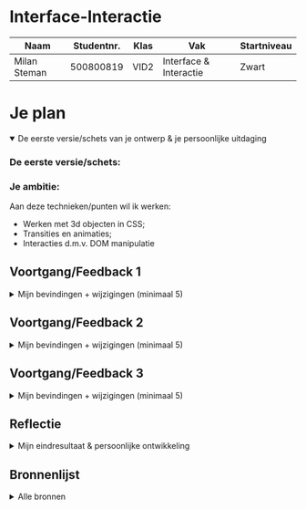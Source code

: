 # Interface-Interactie

| Naam         | Studentnr. | Klas | Vak                    | Startniveau |
| ------------ | ---------- | ---- | ---------------------- | ----------- |
| Milan Steman | 500800819  | VID2 | Interface & Interactie | Zwart       |

# Je plan

<details open>
  <summary>De eerste versie/schets van je ontwerp & je persoonlijke uitdaging</summary>

### De eerste versie/schets:

### Je ambitie:

Aan deze technieken/punten wil ik werken:

- Werken met 3d objecten in CSS;
- Transities en animaties;
- Interacties d.m.v. DOM manipulatie

</details>

## Voortgang/Feedback 1

<details>
  <summary>Mijn bevindingen + wijzigingen (minimaal 5)</summary>

### Bevinding 1:

Omschrijving van wat er nog niet orde was (tekst en afbeeding(en)).

#### oplossing:

Beschrijving hoe je het hebt hebt opgelost of als het niet gelukt is hoe je het zou oplossen (tekst en afbeeding(en)).

### Bevinding 2:

Omschrijving van wat er nog niet orde was (tekst en afbeeding(en)).

#### oplossing:

Beschrijving hoe je het hebt hebt opgelost of als het niet gelukt is hoe je het zou oplossen (tekst en afbeeding(en)).

### Bevinding 3:

...

</details>

## Voortgang/Feedback 2

<details>
  <summary>Mijn bevindingen + wijzigingen (minimaal 5)</summary>
  
  ### Bevinding 1:
  Je hebt nog geen fonts gebruikt op je pagina. Kijk of je misschien een lokaal font, of eentje van Google/Adobe kan inladen.

#### oplossing:

Eigenlijk had ik op dit moment nog niet heel veel behoefte aan een font. Ik had nog maar drie regels met tekst. De bedoeling is dat er per Eeveelution en korte tekst met wat uitleg komt te staan. Dit staat in het reguliere sans-serif niet heel mooi. Daarom heb ik het font [inter](https://fonts.google.com/specimen/Inter) geïmporteerd vanuit Google Fonts.

### Bevinding 2:

Je openklapbare rechthoekjes kunnen nog niet met tab geselecteerd worden. Bovendien missen de buttons nog een aantal states.

#### oplossing:

De openklapbare rechthoeken zijn geen buttons. Daarom kunnen ze niet automatisch met tab geselecteerd worden. Hiervoor heb ik het HTML attribuut `tabindex` gebruikt.

```html
<!-- Rechthoek 5 -->
<section tabindex="1">
    <ol>
        <li></li>
        <li></li>
        <li></li>
        <li></li>
        <li></li>
        <li></li>
    </ol>
</section>
```

Aan de buttons heb ik een active state toegevoegd. Hierdoor krijg je een daadwerkelijke inklikbare button.


### Bevinding 3:
Ik zie dat je een extensie gebruikt op je CSS. Hierdoor compiled het alleen verkeerd om. Je custom properties en globale stijling komen onderaan te staan.

#### oplossing:

Ik had in mijn main.scss perongeluk eerst de verschillende mapjes geïmporteerd voor de globale stijling. Hierdoor stond het allemaal andersom. Dit heb ik omgedraait. In de main.scss staan nu pas op het eind de imports.

### Bevinding 4:
In je CSS custom properties wordt niet altijd dezelfde manier gebruikt om kleurtjes te verzamelen.

#### oplossing:

In de custom properties stonden wat kleurtjes die met hsl gespecificeerd werden. Dit was niet de bedoeling, aangezien ik niet met verschillende tinten ging werken. De onnodige kleurtjes zijn weggehaald of aangepast naar een hexcode.

### Bevinding 5:
Er zijn nog een paar divjes die onnodig wrappen om bepaalde elementen.

#### oplossing:

Er waren nog een aantal divjes die wrappen om een losse section of ander element. Deze zijn in de HTML weggehaald en in de CSS is de stijling zodanig aangepast dat hetzelfde resultaat (qua stijling) te behalen was zonder de extra div.

</details>

## Voortgang/Feedback 3

<details>
  <summary>Mijn bevindingen + wijzigingen (minimaal 5)</summary>
  
  ### Bevinding 1:
  Je hebt nu een 3d model, maar buiten de start-animatie doe je er niet veel mee. Is het misschien een idee om nog iets interactiefs met je 3d model te doen?

#### oplossing:

Om ervoor te zorgen dat er toch een stukje interactiviteit was met het 3d object, heb ik een functie aangemaakt die het 3d model laat transformen wanneer je buiten de 'box' van de pokedex aan het hoveren bent. Hier kijk ik ook naar de 'hoek' waarin de cursor zich bevind. Zo kunnen we de translate3d aanpassen o.b.v. muispositie.

### Bevinding 2:

De interactie in de pokedex voelt nog wat leeg aan. Is er een manier waarop je het wat speelser kan maken?

#### oplossing:

Om de interactie te verhogen, heb ik de actieve Eevee in de bovenste lijst een animatie gegeven, Nu springt de huidige Eevee op en neer, net als in de echte game. Verder verandert de favicon en de titel naar de huidige Eevee. Bovendien laat ik per Eevee in de bovenste lijst zien welk item ze nodig hebben om te evolueren.

### Bevinding 3:

De blurry achtergrond is nog moeilijk te spotten. Kan je deze op een manier versterken?

#### oplossing:

Om de achtergrond te versterken, heb ik een 'outer'- en 'inner' cirkel gemaakt. De inner ring heeft meer opacity, maar is kleiner. Hierdoor krijg je een mooier achtergrond-effect.

### Bevinding 4:

De achtergrond en Eevee's veranderen nog steeds wanneer de pokedex uit staat. Je kan ook op het geluid-knopje drukken (wanneer de pokedex uit staat).

#### oplossing:

Dit was natuurlijk niet de bedoeling. Ik wil eigenlijk dat je alleen de interacteren met de elementen wanneer de pokedex aan staat. Hiervoor heb ik in het Javascript bestand een if statement gezet voor elke interactief blokje. Deze statement bevat een conditie die bekijkt of de pokedex de classList 'online' bevat. Wanneer dit niet het geval is, dan zullen de interactieve elementen nog niet werken.

### Bevinding 5:

De tekst in je pokedex snijdt nu nog af. Is dit de bedoeling? Of zou je er bijvoorbeeld doorheen kunnen scrollen?

#### oplossing:

De tekst hoort eigenlijk scrollable te zijn. Om dit te realiseren, heb ik bij de parent (li) een overflow met als waarde scroll neergezet. De parent (ol) heeft nog steeds de waarde hidden. Zo snijdt de tekst af in het beeldscherm, maar kan je wel door de tekst heen scrollen.

</details>

## Reflectie

<details>
  <summary>Mijn eindresultaat & persoonlijke ontwikkeling</summary>

### Je uitkomst - karakteristiek screenshot(s):

### Dit ging goed/Heb ik geleerd:

Korte omschrijving met plaatje(s)

### Dit was lastig/Is niet gelukt:

Korte omschrijving met plaatje(s)

</details>

## Bronnenlijst

<details>
<summary>Alle bronnen</summary>

1. [Cube - Intro to CSS 3D transforms](https://3dtransforms.desandro.com/cube)
2. [Detecting arrow key presses in JavaScript](https://stackoverflow.com/a/44213036)
3. [D-Pad animatie & box shadow](https://sinds1971.nl/spelenmetcss/2022-feb/stephan/index.html)
4. [Changing Favicon in Javascript](https://bootstrapcreative.com/how-to-change-favicon-with-javascript/)
5. [Make first letter of string uppercase in Javascript](https://stackoverflow.com/questions/1026069/how-do-i-make-the-first-letter-of-a-string-uppercase-in-javascript)
6. [How to use the mouseover event](https://developer.mozilla.org/en-US/docs/Web/API/Element/mouseover_event)
7. [How to get the viewport in Javascript](https://stackoverflow.com/questions/1766861/find-the-exact-height-and-width-of-the-viewport-in-a-cross-browser-way-no-proto)
8. [Javascript MousEvent pageY](https://developer.mozilla.org/en-US/docs/Web/API/MouseEvent/pageY)
9. [Javascript MousEvent pageX](https://developer.mozilla.org/en-US/docs/Web/API/MouseEvent/pageX)
10. [CSS Translate3d](https://developer.mozilla.org/en-US/docs/Web/CSS/transform-function/translate3d)
11. [Smoother & sharper shadows with layered box-shadows](https://tobiasahlin.com/blog/layered-smooth-box-shadows/)
12. [Scss @mixin and @include](https://sass-lang.com/documentation/at-rules/mixin)
13. [CSS Radial Gradients](https://developer.mozilla.org/en-US/docs/Web/CSS/gradient/radial-gradient)
14. [Pokemon Audio (Alle)](https://play.pokemonshowdown.com/audio/cries)
15. [Pokemon Informatie (Alle)](https://bulbapedia.bulbagarden.net/wiki/Eeveelution)
16. [Pokemon Sprites (Alle)](https://www.ign.com/wikis/pokemon-black-and-white/)
17. [Pokemon Item Sprites (Alle)](https://bulbapedia.bulbagarden.net/)
</details>
